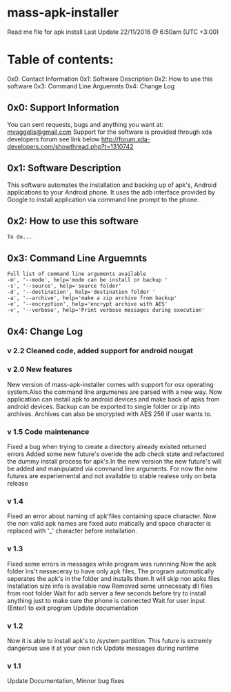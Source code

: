 # mass-apk-installer

Read me file for apk install 
Last Update 22/11/2016 @ 6:50am (UTC +3:00)

# Table of contents:

	
0x0: Contact Information
0x1: Software Description
0x2: How to use this software
0x3: Command Line Arguemnts
0x4: Change Log


## 0x0: Support Information
You can sent requests, bugs and anything you want at: mvaggelis@gmail.com
    Support for the software is provided through xda developers forum see link below
    http://forum.xda-developers.com/showthread.php?t=1310742

## 0x1: Software Description
This software automates the installation and backing up of apk's, Android applications to your Android phone. It 
    uses the adb interface provided by Google to install application via command line prompt to the 
    phone. 

## 0x2: How to use this software

	To do...

## 0x3: Command Line Arguemnts


	Full list of command line arguments available
	-m', '--mode', help='mode can be install or backup ' 
	-s', '--source', help='source folder' 
	-d', '--destination', help='destination folder ' 
	-a', '--archive', help='make a zip archive from backup' 
	-e', '--encryption', help='encrypt archive with AES' 
	-v', '--verbose', help='Print verbose messages during execution' 

## 0x4: Change Log
### v 2.2 Cleaned code, added support for android nougat

### v 2.0 New features
New version of mass-apk-installer comes with support for osx operating system.Also the command line argumenes are 	  parsed with a new way. Now applicatiion can install apk to android devices and make back of apks from android               devices. 	Backup can be exported to single folder or zip into archives. Archives can also be encrypted with AES 256 	  if user wants to.

### v 1.5 Code maintenance
Fixed a bug when trying to create a directory already existed returned errors Added some new future's overide the adb check state and refactored the dummy install process for apk's.In the new version the new future's will be added and manipulated via command line arguments. For now the new futures are experiemental and not available to stable realese only on beta release
	  
	
### v 1.4 
Fixed an error about naming of apk'files containing space 
character. Now the non valid apk names are fixed auto
matically and space character is replaced with '_' character before installation.

### v 1.3 
Fixed some errors in messages while program was runnning
      Now the apk folder ins't nesseceray to have only apk files, The program automatically seperates
      the apk's in the folder and installs them.It will skip non apks files
      Installation size info is available now 
      Removed some unnecesaty dll files from root folder
      Wait for adb server a few seconds before try to install anything just to make sure the phone is connected
      Wait for user input (Enter) to exit program
      Update documentation

### v 1.2 
Now it is able to install apk's to /system partition. This future is extremly dangerous use it at  your own rick
      Update messages during runtime
### v 1.1 
Update Documentation, Minnor bug fixes
                        
